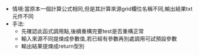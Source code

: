 - 情境:當原本一個計算公式相同,但是其計算來源grid欄位名稱不同,輸出結果txt元件不同
- 手法:
  - 先確認此函式調用點,後續重構完要test是否重構正常
  - 輸入來源不同提煉成參數值,若已經有參數再別處調用可試預設參數
  - 輸出結果提煉成return型別

